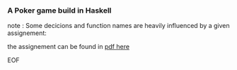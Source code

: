 ### A Poker game build in Haskell

note : Some decicions and function names are heavily influenced by a given assignement:


the assignement can be found in [pdf here]( http://www.cs.uu.nl/wiki/pub/FP/PracticalExercises/Poker.pdf)


EOF
